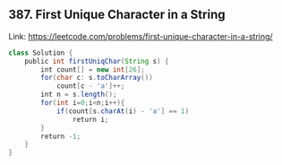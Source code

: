 ## 387. First Unique Character in a String
Link: https://leetcode.com/problems/first-unique-character-in-a-string/

```java
class Solution {
    public int firstUniqChar(String s) {
        int count[] = new int[26];
        for(char c: s.toCharArray())
            count[c - 'a']++;
        int n = s.length();
        for(int i=0;i<n;i++){
            if(count[s.charAt(i) - 'a'] == 1)
                return i;
        }
        return -1;
    }
}
```
